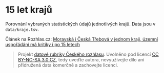 # 15 let krajů

Porovnání vybraných statistických údajů jednotlivých krajů. Data jsou v `data/kraje.tsv`.

Článek na Rozhlas.cz: [Moravská i Česká Třebová v jednom kraji, územní uspořádání má kritiky i po 15 letech](http://www.rozhlas.cz/zpravy/politika/_zprava/moravska-i-ceska-trebova-v-jednom-kraji-uzemni-usporadani-ma-kritiky-i-po-15-letech--1477267)

> Projekt [datové rubriky Českého rozhlasu](http://www.rozhlas.cz/zpravy/data/). Uvolněno pod licencí [CC BY-NC-SA 3.0 CZ](http://creativecommons.org/licenses/by-nc-sa/3.0/cz/), tedy uveďte autora, nevyužívejte dílo ani přidružená data komerčně a zachovejte licenci.
